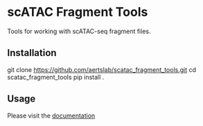 # scATAC Fragment Tools

Tools for working with scATAC-seq fragment files.

## Installation

git clone https://github.com/aertslab/scatac_fragment_tools.git
cd scatac_fragment_tools
pip install .

## Usage

Please visit the [documentation](https://chrisholdgraf.com/blog/2022/install-github-from-pyproject/)